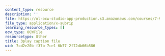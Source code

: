 ```yaml
---
content_type: resource
description: ''
file: https://ol-ocw-studio-app-production.s3.amazonaws.com/courses/7-91j-foundations-of-computational-and-systems-biology-spring-2014/7cd2e20bf37b7ce16b772f72db66b886_j1s9JfZKFqU.srt
file_type: application/x-subrip
learning_resource_types: []
ocw_type: OCWFile
resourcetype: Other
title: 3play caption file
uid: 7cd2e20b-f37b-7ce1-6b77-2f72db66b886
---
```

